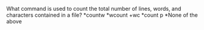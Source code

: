 What command is used to count the total number of lines, words, and characters contained in a file?
*countw
*wcount
+wc
*count p
*None of the above